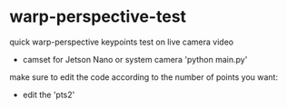 # warp-perspective-test
quick warp-perspective keypoints test on live camera video

- camset for Jetson Nano or system camera
'python main.py'

make sure to edit the code according to the number of points you want:
- edit the 'pts2'

